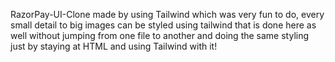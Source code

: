 RazorPay-UI-Clone made by using Tailwind which was very fun to do, every small detail to big images can be styled using tailwind that is done here as well without jumping from one file to another and doing the same styling just by staying at HTML and using Tailwind with it! 
